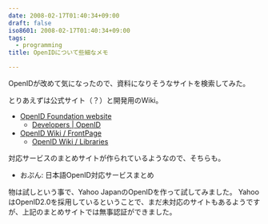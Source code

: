 ```yaml
---
date: 2008-02-17T01:40:34+09:00
draft: false
iso8601: 2008-02-17T01:40:34+09:00
tags:
  - programming
title: OpenIDについて些細なメモ

---
```


OpenIDが改めて気になったので、資料になりそうなサイトを検索してみた。

とりあえずは公式サイト（？）と開発用のWiki。

- [OpenID Foundation website](https://openid.net/)
  - [Developers | OpenID](https://openid.net/developers/)
- [OpenID Wiki / FrontPage](http://wiki.openid.net/w/page/12995165/FrontPage)
  - [OpenID Wiki / Libraries](http://wiki.openid.net/w/page/12995176/Libraries)

対応サービスのまとめサイトが作られているようなので、そちらも。

- おぷん: 日本語OpenID対応サービスまとめ

物は試しという事で、Yahoo JapanのOpenIDを作って試してみました。
YahooはOpenID2.0を採用しているということで、まだ未対応のサイトもあるようですが、上記のまとめサイトでは無事認証ができました。
